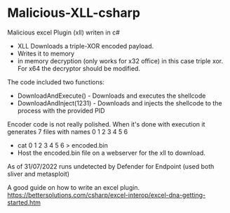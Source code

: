 # Malicious-XLL-csharp
Malicious excel Plugin (xll) writen in c#

* XLL Downloads a triple-XOR encoded payload. 
* Writes it to memory 
* in memory decryption (only works for x32 office) in this case triple xor. For x64 the decryptor should be modified.

The code included two functions:
* DownloadAndExecute() - Downloads and executes the shellcode
* DownloadAndInject(1231) - Downloads and injects the shellcode to the process with the provided PID

Encoder code is not really polished. When it's done with execution it generates 7 files with names 0 1 2 3 4 5 6
* cat 0 1 2 3 4 5 6 > encoded.bin 
* Host the encoded.bin file on a webserver for the xll to download.

As of 31/07/2022 runs undetected by Defender for Endpoint (used both sliver and metasploit)

A good guide on how to write an excel plugin.
https://bettersolutions.com/csharp/excel-interop/excel-dna-getting-started.htm
